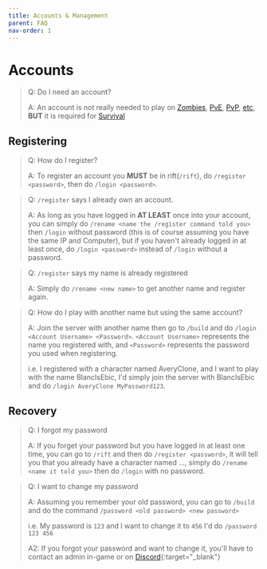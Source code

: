 ```yaml
---
title: Accounts & Management
parent: FAQ
nav-order: 1
---
```

# Accounts

> Q: Do I need an account?
>
> A: An account is not really needed to play on [Zombies](ServernGamemodes.md#Zombies), [PvE](ServernGamemodes.md#PvE), [PvP](ServernGamemodes.md#PvP), [etc](ServernGamemodes.md), **BUT** it is required for [Survival](ServernGamemodes.md#Survival)

## Registering

> Q: How do I register?
>
> A: To register an account you **MUST** be in rift(`/rift`), do `/register <password>`, then do `/login <password>`.

> Q: `/register` says I already own an account.
>
> A: As long as you have logged in **AT LEAST** once into your account, you can simply do `/rename <name the /register command told you>` then `/login` without password (this is of course assuming you have the same IP and Computer), but if you haven't already logged in at least once, do `/login <password>` instead of `/login` without a password.

> Q: `/register` says my name is already registered
>
> A: Simply do `/rename <new name>` to get another name and register again.

> Q: How do I play with another name but using the same account?
>
> A: Join the server with another name then go to `/build` and do `/login <Account Username> <Password>`. `<Account Username>` represents the name you registered with, and `<Password>` represents the password you used when registering.
>
> i.e. I registered with a character named AveryClone, and I want to play with the name BlancIsEbic, I'd simply join the server with BlancIsEbic and do `/login AveryClone MyPassword123`.

## Recovery

> Q: I forgot my password
>
> A: If you forget your password but you have logged in at least one time, you can go to `/rift` and then do `/register <password>`, it will tell you that you already have a character named ..., simply do `/rename <name it told you>` then do `/login` with no password.

> Q: I want to change my password
>
> A: Assuming you remember your old password, you can go to `/build` and do the command `/password <old password> <new password>`
>
> i.e. My password is `123` and I want to change it to `456` I'd do `/password 123 456`
>
> A2: If you forgot your password and want to change it, you'll have to contact an admin in-game or on [Discord](http://discord.gg/ZuNQUdZ){:target="_blank"}
